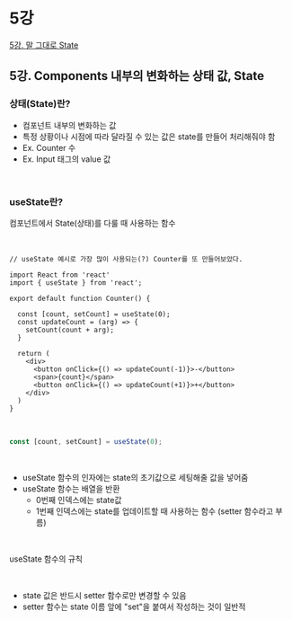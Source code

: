 # 5강
[5강. 말 그대로 State](https://youtu.be/pcuWR4ZXbvE)

## 5강. Components 내부의 변화하는 상태 값, State

### 상태(State)란?

* 컴포넌트 내부의 변화하는 값
* 특정 상황이나 시점에 따라 달라질 수 있는 값은 state를 만들어 처리해줘야 함
* Ex. Counter 수
* Ex. Input 태그의 value 값

<br>

### useState란?

컴포넌트에서 State(상태)를 다룰 때 사용하는 함수

<br>

```Jsx
// useState 예시로 가장 많이 사용되는(?) Counter를 또 만들어보았다.

import React from 'react'
import { useState } from 'react';

export default function Counter() {

  const [count, setCount] = useState(0);
  const updateCount = (arg) => {
    setCount(count + arg);
  }

  return (
    <div>
      <button onClick={() => updateCount(-1)}>-</button>
      <span>{count}</span>
      <button onClick={() => updateCount(+1)}>+</button>
    </div>
  )
}
```

<br>

```jsx
const [count, setCount] = useState(0);
```

<br>

* useState 함수의 인자에는 state의 초기값으로 세팅해줄 값을 넣어줌
* useState 함수는 배열을 반환
  * 0번째 인덱스에는 state값
  * 1번째 인덱스에는 state를 업데이트할 때 사용하는 함수 (setter 함수라고 부름)

<br>

useState 함수의 규칙

<br>

* state 값은 반드시 setter 함수로만 변경할 수 있음
* setter 함수는 state 이름 앞에 "set"을 붙여서 작성하는 것이 일반적